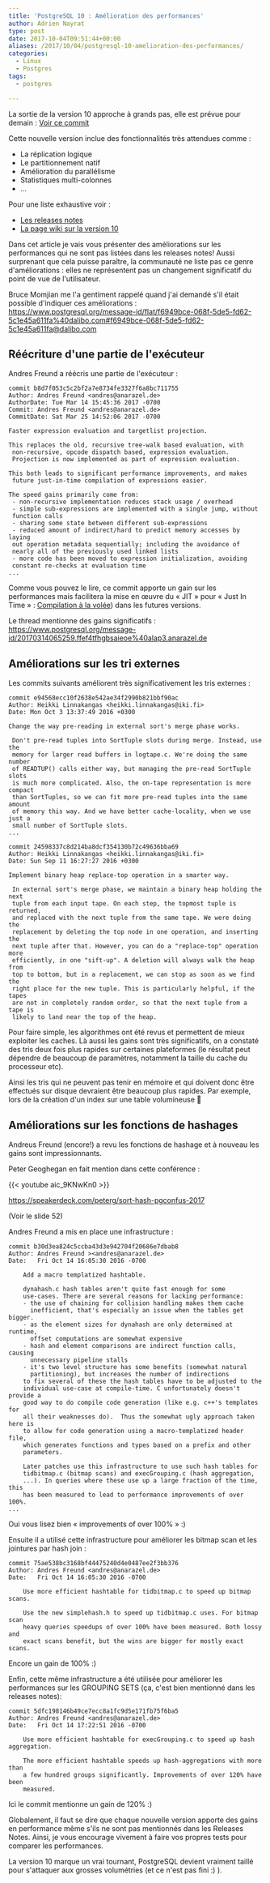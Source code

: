 ```yaml
---
title: 'PostgreSQL 10 : Amélioration des performances'
author: Adrien Nayrat
type: post
date: 2017-10-04T09:51:44+00:00
aliases: /2017/10/04/postgresql-10-amelioration-des-performances/
categories:
  - Linux
  - Postgres
tags:
  - postgres

---
```


La sortie de la version 10 approche à grands pas, elle est prévue pour demain : [Voir ce commit](https://git.postgresql.org/gitweb/?p=postgresql.git;a=commitdiff;h=086fda9073d37b519519926136c9fe5418451c0e)

Cette nouvelle version inclue des fonctionnalités très attendues comme :

  * La réplication logique
  * Le partitionnement natif
  * Amélioration du parallélisme
  * Statistiques multi-colonnes
  * ...

Pour une liste exhaustive voir :

  * [Les releases notes](https://www.postgresql.org/docs/devel/static/release-10.html)
  * [La page wiki sur la version 10][1]

Dans cet article je vais vous présenter des améliorations sur les performances qui ne sont pas listées dans les releases notes! Aussi surprenant que cela puisse paraître, la communauté ne liste pas ce genre d'améliorations : elles ne représentent pas un changement significatif du point de vue de l'utilisateur.

<!--more-->

Bruce Momjian me l'a gentiment rappelé quand j'ai demandé s'il était possible d'indiquer ces améliorations : <https://www.postgresql.org/message-id/flat/f6949bce-068f-5de5-fd62-5c1e45a611fa%40dalibo.com#f6949bce-068f-5de5-fd62-5c1e45a611fa@dalibo.com>

## Réécriture d'une partie de l'exécuteur

Andres Freund a réécris une partie de l'exécuteur :

```
commit b8d7f053c5c2bf2a7e8734fe3327f6a8bc711755
Author: Andres Freund <andres@anarazel.de>
AuthorDate: Tue Mar 14 15:45:36 2017 -0700
Commit: Andres Freund <andres@anarazel.de>
CommitDate: Sat Mar 25 14:52:06 2017 -0700

Faster expression evaluation and targetlist projection.

This replaces the old, recursive tree-walk based evaluation, with
 non-recursive, opcode dispatch based, expression evaluation.
 Projection is now implemented as part of expression evaluation.

This both leads to significant performance improvements, and makes
 future just-in-time compilation of expressions easier.

The speed gains primarily come from:
 - non-recursive implementation reduces stack usage / overhead
 - simple sub-expressions are implemented with a single jump, without
 function calls
 - sharing some state between different sub-expressions
 - reduced amount of indirect/hard to predict memory accesses by laying
 out operation metadata sequentially; including the avoidance of
 nearly all of the previously used linked lists
 - more code has been moved to expression initialization, avoiding
 constant re-checks at evaluation time
...
```

Comme vous pouvez le lire, ce commit apporte un gain sur les performances mais facilitera la mise en œuvre du « JIT » pour « Just In Time » : [Compilation à la volée][2]) dans les futures versions.

Le thread mentionne des gains significatifs : <https://www.postgresql.org/message-id/20170314065259.ffef4tfhgbsaieoe%40alap3.anarazel.de>

## Améliorations sur les tri externes

Les commits suivants améliorent très significativement les tris externes :

```
commit e94568ecc10f2638e542ae34f2990b821bbf90ac
Author: Heikki Linnakangas <heikki.linnakangas@iki.fi>
Date: Mon Oct 3 13:37:49 2016 +0300

Change the way pre-reading in external sort's merge phase works.

 Don't pre-read tuples into SortTuple slots during merge. Instead, use the
 memory for larger read buffers in logtape.c. We're doing the same number
 of READTUP() calls either way, but managing the pre-read SortTuple slots
 is much more complicated. Also, the on-tape representation is more compact
 than SortTuples, so we can fit more pre-read tuples into the same amount
 of memory this way. And we have better cache-locality, when we use just a
 small number of SortTuple slots.
...
```

```
commit 24598337c8d214ba8dcf354130b72c49636bba69
Author: Heikki Linnakangas <heikki.linnakangas@iki.fi>
Date: Sun Sep 11 16:27:27 2016 +0300

Implement binary heap replace-top operation in a smarter way.

 In external sort's merge phase, we maintain a binary heap holding the next
 tuple from each input tape. On each step, the topmost tuple is returned,
 and replaced with the next tuple from the same tape. We were doing the
 replacement by deleting the top node in one operation, and inserting the
 next tuple after that. However, you can do a "replace-top" operation more
 efficiently, in one "sift-up". A deletion will always walk the heap from
 top to bottom, but in a replacement, we can stop as soon as we find the
 right place for the new tuple. This is particularly helpful, if the tapes
 are not in completely random order, so that the next tuple from a tape is
 likely to land near the top of the heap.
```

Pour faire simple, les algorithmes ont été revus et permettent de mieux exploiter les caches. Là aussi les gains sont très significatifs, on a constaté des tris deux fois plus rapides sur certaines plateformes (le résultat peut dépendre de beaucoup de paramètres, notamment la taille du cache du processeur etc).

Ainsi les tris qui ne peuvent pas tenir en mémoire et qui doivent donc être  effectués sur disque devraient être beaucoup plus rapides. Par exemple, lors de la création d'un index sur une table volumineuse 🙂

## Améliorations sur les fonctions de hashages

Andreus Freund (encore!) a revu les fonctions de hashage et à nouveau les gains sont impressionnants.

Peter Geoghegan en fait mention dans cette conférence : 

{{< youtube aic_9KNwKn0 >}}


<https://speakerdeck.com/peterg/sort-hash-pgconfus-2017>

(Voir le slide 52)

Andres Freund a mis en place une infrastructure :

```
commit b30d3ea824c5ccba43d3e942704f20686e7dbab8
Author: Andres Freund ><andres@anarazel.de>
Date:   Fri Oct 14 16:05:30 2016 -0700

    Add a macro templatized hashtable.

    dynahash.c hash tables aren't quite fast enough for some
    use-cases. There are several reasons for lacking performance:
    - the use of chaining for collision handling makes them cache
      inefficient, that's especially an issue when the tables get bigger.
    - as the element sizes for dynahash are only determined at runtime,
      offset computations are somewhat expensive
    - hash and element comparisons are indirect function calls, causing
      unnecessary pipeline stalls
    - it's two level structure has some benefits (somewhat natural
      partitioning), but increases the number of indirections
    to fix several of these the hash tables have to be adjusted to the
    individual use-case at compile-time. C unfortunately doesn't provide a
    good way to do compile code generation (like e.g. c++'s templates for
    all their weaknesses do).  Thus the somewhat ugly approach taken here is
    to allow for code generation using a macro-templatized header file,
    which generates functions and types based on a prefix and other
    parameters.

    Later patches use this infrastructure to use such hash tables for
    tidbitmap.c (bitmap scans) and execGrouping.c (hash aggregation,
    ...). In queries where these use up a large fraction of the time, this
    has been measured to lead to performance improvements of over 100%.
...
```

Oui vous lisez bien « improvements of over 100% » :)

Ensuite il a utilisé cette infrastructure pour améliorer les bitmap scan et les jointures par hash join :

```
commit 75ae538bc3168bf44475240d4e0487ee2f3bb376
Author: Andres Freund <andres@anarazel.de>
Date:   Fri Oct 14 16:05:30 2016 -0700

    Use more efficient hashtable for tidbitmap.c to speed up bitmap scans.

    Use the new simplehash.h to speed up tidbitmap.c uses. For bitmap scan
    heavy queries speedups of over 100% have been measured. Both lossy and
    exact scans benefit, but the wins are bigger for mostly exact scans.
```

Encore un gain de 100% :)

Enfin, cette même infrastructure a été utilisée pour améliorer les performances sur les GROUPING SETS (ça, c'est bien mentionné dans les releases notes):

```
commit 5dfc198146b49ce7ecc8a1fc9d5e171fb75f6ba5
Author: Andres Freund <andres@anarazel.de>
Date:   Fri Oct 14 17:22:51 2016 -0700

    Use more efficient hashtable for execGrouping.c to speed up hash aggregation.

    The more efficient hashtable speeds up hash-aggregations with more than
    a few hundred groups significantly. Improvements of over 120% have been
    measured.
```

Ici le commit mentionne un gain de 120% :)

Globalement, il faut se dire que chaque nouvelle version apporte des gains en performance même s'ils ne sont pas mentionnés dans les Releases Notes. Ainsi, je vous encourage vivement à faire vos propres tests pour comparer les performances.

La version 10 marque un vrai tournant, PostgreSQL devient vraiment taillé pour s'attaquer aux grosses volumétries (et ce n'est pas fini :) ).

 [1]: https://wiki.postgresql.org/wiki/New_in_postgres_10
 [2]: https://fr.wikipedia.org/wiki/Compilation_%C3%A0_la_vol%C3%A9e
